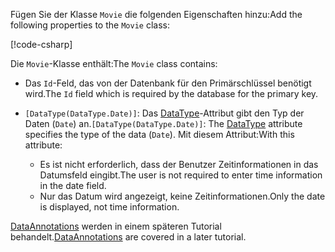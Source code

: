 <span data-ttu-id="d92a5-101">Fügen Sie der Klasse `Movie` die folgenden Eigenschaften hinzu:</span><span class="sxs-lookup"><span data-stu-id="d92a5-101">Add the following properties to the `Movie` class:</span></span>

[!code-csharp[](~/tutorials/first-mvc-app/start-mvc/sample/MvcMovie22/Models/Movie.cs?name=snippet1)]

<span data-ttu-id="d92a5-102">Die `Movie`-Klasse enthält:</span><span class="sxs-lookup"><span data-stu-id="d92a5-102">The `Movie` class contains:</span></span>

* <span data-ttu-id="d92a5-103">Das `Id`-Feld, das von der Datenbank für den Primärschlüssel benötigt wird.</span><span class="sxs-lookup"><span data-stu-id="d92a5-103">The `Id` field which is required by the database for the primary key.</span></span>
* <span data-ttu-id="d92a5-104">`[DataType(DataType.Date)]`:  Das [DataType](/dotnet/api/microsoft.aspnetcore.mvc.dataannotations.internal.datatypeattributeadapter)-Attribut gibt den Typ der Daten (`Date`) an.</span><span class="sxs-lookup"><span data-stu-id="d92a5-104">`[DataType(DataType.Date)]`:  The [DataType](/dotnet/api/microsoft.aspnetcore.mvc.dataannotations.internal.datatypeattributeadapter) attribute specifies the type of the data (`Date`).</span></span> <span data-ttu-id="d92a5-105">Mit diesem Attribut:</span><span class="sxs-lookup"><span data-stu-id="d92a5-105">With this attribute:</span></span>

  * <span data-ttu-id="d92a5-106">Es ist nicht erforderlich, dass der Benutzer Zeitinformationen in das Datumsfeld eingibt.</span><span class="sxs-lookup"><span data-stu-id="d92a5-106">The user is not required to enter time information in the date field.</span></span>
  * <span data-ttu-id="d92a5-107">Nur das Datum wird angezeigt, keine Zeitinformationen.</span><span class="sxs-lookup"><span data-stu-id="d92a5-107">Only the date is displayed, not time information.</span></span>

<span data-ttu-id="d92a5-108">[DataAnnotations](/dotnet/api/system.componentmodel.dataannotations) werden in einem späteren Tutorial behandelt.</span><span class="sxs-lookup"><span data-stu-id="d92a5-108">[DataAnnotations](/dotnet/api/system.componentmodel.dataannotations) are covered in a later tutorial.</span></span>